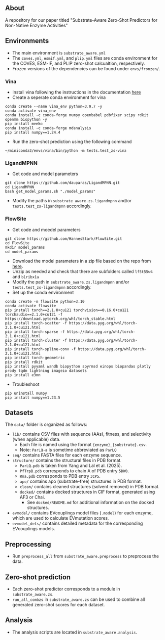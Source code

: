 ## About
A repository for our paper titled "Substrate-Aware Zero-Shot Predictors for Non-Native Enzyme Activities"

## Environments
* The main environment is `substrate_aware.yml`
* The `coves.yml`, `esmif.yml`, and `plip.yml` files are conda environment for the COVES, ESM-IF, and PLIP zero-shot calcualtion, respectively.
* Frozen versions of the dependencies can be found under `envs/fronzen/`.

### Vina
* Install vina following the instructions in the documentation [here](https://autodock-vina.readthedocs.io/en/latest/installation.html)
* Create a seperate conda environment for vina
```
conda create --name vina_env python=3.9.7 -y
conda activate vina_env
conda install -c conda-forge numpy openbabel pdbfixer scipy rdkit openmm biopython -y
pip install meeko
conda install -c conda-forge mdanalysis
pip install numpy==1.24.4
```
* Run the zero-shot prediction using the following command
```
~/miniconda3/envs/vina/bin/python -m tests.test_zs-vina
```

### LigandMPNN
* Get code and model parameters
```
git clone https://github.com/dauparas/LigandMPNN.git
cd LigandMPNN
bash get_model_params.sh "./model_params"
```
* Modify the paths in `substrate_aware.zs.ligandmpnn` and/or `tests.test_zs-ligandmpnn` accordingly.

### FlowSite
* Get code and moedel parameters
```
git clone https://github.com/HannesStark/FlowSite.git
cd FlowSite
mkdir model_params
cd model_params
```
* Download the model parameters in a zip file based on the repo from [here](https://drive.google.com/file/d/1QGQ6U3BDlEZ682yv7dLo2wbuulOPArSY/view?usp=sharing).
* Unzip as needed and check that there are subfolders called `lf5t55w4` and `b1ribx1a`
* Modify the path in `substrate_aware.zs.ligandmpnn` and/or `tests.test_zs-ligandmpnn` accordingly.
* Set up the conda environment
```
conda create -n flowsite python=3.10
conda activate flowsite
pip install torch==2.1.0+cu121 torchvision==0.16.0+cu121 torchaudio==2.1.0+cu121 -f https://download.pytorch.org/whl/torch_stable.html
pip install torch-scatter -f https://data.pyg.org/whl/torch-2.1.0+cu121.html
pip install torch-sparse -f https://data.pyg.org/whl/torch-2.1.0+cu121.html
pip install torch-cluster -f https://data.pyg.org/whl/torch-2.1.0+cu121.html
pip install torch-spline-conv -f https://data.pyg.org/whl/torch-2.1.0+cu121.html
pip install torch-geometric
pip install rdkit
pip install pyyaml wandb biopython spyrmsd einops biopandas plotly prody tqdm lightning imageio datasets
pip install e3nn
```
* Troubleshoot
```
pip uninstall numpy
pip install numpy==1.23.5
```

## Datasets
The `data/` folder is organized as follows:
* `lib/` contains CSV files with sequence (AAs), fitness, and selectivity (when applicable) data.
    * Each file is named using the format `{enzyme}_{substrate}.csv`.
    * Note: `ParLQ-a` is sometime abbreviated as `ParLQ`
* `seq/` contains FASTA files for each enzyme sequence.
* `structure/` contains the structural files in PDB format.
    * `ParLQ.pdb` is taken from Yang and Lal et al. (2025).
    * `PfTrpB.pdb` corresponds to chain A of PDB entry `5DW0`.
    * `Rma.pdb` corresponds to PDB entry `3CP5`.
    * `apo/` contains apo (substrate-free) structures in PDB format.
    * `clean/` contains cleaned structures (solvent removed) in PDB format.
    * `docked/` contains docked structures in CIF format, generated using AF3 or Chai.
        * See `docked/README.md` for additional information on the docked structures.
* `evmodel/` contains EVcouplings model files (`.model`) for each enzyme, which are used to calculate EVmutation scores.
* `evmodel_dets/` contains detailed metadata for the corresponding EVcouplings models.

## Preprocessing
* Run `preprocess_all` from `substrate_aware.preprocess` to preprocess the data.

## Zero-shot prediction
* Each zero-shot predictor corresponds to a module in `substrate_aware.zs`.
* `run_all_combzs` in `substrate_aware.zs` can be used to combine all generated zero-shot scores for each dataset.

## Analysis
* The analysis scripts are located in `substrate_aware.analysis`.